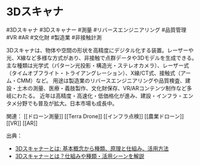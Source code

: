 # 3Dスキャナ

#3Dスキャナ #3Dスキャナー #測量 #リバースエンジニアリング #品質管理 #VR #AR #文化財 #製造業 #非接触計測

3Dスキャナは、物体や空間の形状を高精度にデジタル化する装置。レーザーや光、X線など多様な方式があり、非接触で点群データや3Dモデルを生成できる。
主な種類は光学式（パターン光投影・構造光・ステレオカメラ）、レーザー式（タイムオブフライト・トライアングレーション）、X線/CT式、接触式（アーム・CMM）など。
用途は製造業のリバースエンジニアリングや品質検査、建設・土木の測量、医療・義肢製作、文化財保存、VR/ARコンテンツ制作など多岐にわたる。
近年は高精度・高速化・低価格化が進み、建設・インフラ・エンタメ分野でも普及が拡大。日本市場も成長中。

関連：
[[ドローン測量]] [[Terra Drone]] [[インフラ点検]] [[農業ドローン]] [[VR]] [[AR]]

出典：
- [3Dスキャナーとは: 基本概念から種類、原理と仕組み、活用方法](https://i-maker.jp/blog/3dscanner-principle-34274.html)
- [3Dスキャナーとは？仕組みや種類・活用シーンを解説](https://www.yamaichi-techno.jp/blog/topics/3d_solution/3d%E3%82%B9%E3%82%AD%E3%83%A3%E3%83%8A%E3%83%BC%E3%81%A8%E3%81%AF%EF%BC%9F%E4%BB%95%E7%B5%84%E3%81%BF%E3%82%84%E7%A8%AE%E9%A1%9E%E3%83%BB%E6%B4%BB%E7%94%A8%E3%82%B7%E3%83%BC%E3%83%B3%E3%82%92%E8%A7%A3)
